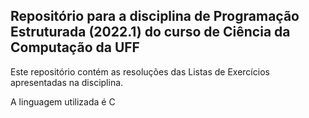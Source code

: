 ## Repositório para a disciplina de Programação Estruturada (2022.1) do curso de Ciência da Computação da UFF

Este repositório contém as resoluções das Listas de Exercícios apresentadas na disciplina.

A linguagem utilizada é C
